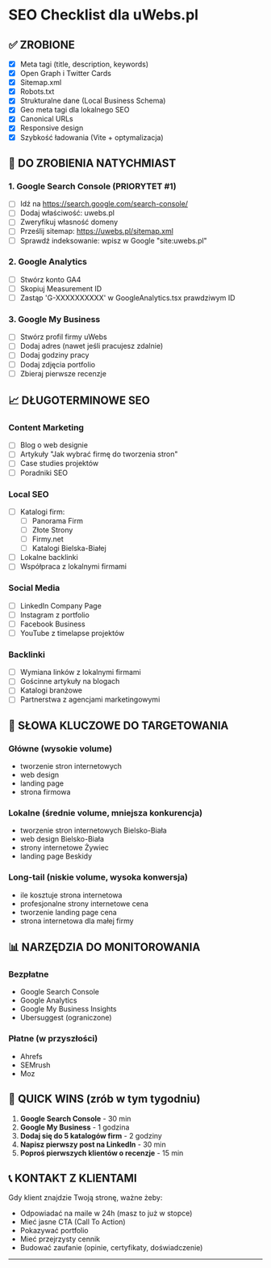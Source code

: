 # SEO Checklist dla uWebs.pl

## ✅ ZROBIONE

- [x] Meta tagi (title, description, keywords)
- [x] Open Graph i Twitter Cards
- [x] Sitemap.xml
- [x] Robots.txt
- [x] Strukturalne dane (Local Business Schema)
- [x] Geo meta tagi dla lokalnego SEO
- [x] Canonical URLs
- [x] Responsive design
- [x] Szybkość ładowania (Vite + optymalizacja)

## 🔄 DO ZROBIENIA NATYCHMIAST

### 1. Google Search Console (PRIORYTET #1)

- [ ] Idź na https://search.google.com/search-console/
- [ ] Dodaj właściwość: uwebs.pl
- [ ] Zweryfikuj własność domeny
- [ ] Prześlij sitemap: https://uwebs.pl/sitemap.xml
- [ ] Sprawdź indeksowanie: wpisz w Google "site:uwebs.pl"

### 2. Google Analytics

- [ ] Stwórz konto GA4
- [ ] Skopiuj Measurement ID
- [ ] Zastąp 'G-XXXXXXXXXX' w GoogleAnalytics.tsx prawdziwym ID

### 3. Google My Business

- [ ] Stwórz profil firmy uWebs
- [ ] Dodaj adres (nawet jeśli pracujesz zdalnie)
- [ ] Dodaj godziny pracy
- [ ] Dodaj zdjęcia portfolio
- [ ] Zbieraj pierwsze recenzje

## 📈 DŁUGOTERMINOWE SEO

### Content Marketing

- [ ] Blog o web designie
- [ ] Artykuły "Jak wybrać firmę do tworzenia stron"
- [ ] Case studies projektów
- [ ] Poradniki SEO

### Local SEO

- [ ] Katalogi firm:
  - [ ] Panorama Firm
  - [ ] Złote Strony
  - [ ] Firmy.net
  - [ ] Katalogi Bielska-Białej
- [ ] Lokalne backlinki
- [ ] Współpraca z lokalnymi firmami

### Social Media

- [ ] LinkedIn Company Page
- [ ] Instagram z portfolio
- [ ] Facebook Business
- [ ] YouTube z timelapse projektów

### Backlinki

- [ ] Wymiana linków z lokalnymi firmami
- [ ] Gościnne artykuły na blogach
- [ ] Katalogi branżowe
- [ ] Partnerstwa z agencjami marketingowymi

## 🎯 SŁOWA KLUCZOWE DO TARGETOWANIA

### Główne (wysokie volume)

- tworzenie stron internetowych
- web design
- landing page
- strona firmowa

### Lokalne (średnie volume, mniejsza konkurencja)

- tworzenie stron internetowych Bielsko-Biała
- web design Bielsko-Biała
- strony internetowe Żywiec
- landing page Beskidy

### Long-tail (niskie volume, wysoka konwersja)

- ile kosztuje strona internetowa
- profesjonalne strony internetowe cena
- tworzenie landing page cena
- strona internetowa dla małej firmy

## 📊 NARZĘDZIA DO MONITOROWANIA

### Bezpłatne

- Google Search Console
- Google Analytics
- Google My Business Insights
- Ubersuggest (ograniczone)

### Płatne (w przyszłości)

- Ahrefs
- SEMrush
- Moz

## 🚀 QUICK WINS (zrób w tym tygodniu)

1. **Google Search Console** - 30 min
2. **Google My Business** - 1 godzina
3. **Dodaj się do 5 katalogów firm** - 2 godziny
4. **Napisz pierwszy post na LinkedIn** - 30 min
5. **Poproś pierwszych klientów o recenzje** - 15 min

## 📞 KONTAKT Z KLIENTAMI

Gdy klient znajdzie Twoją stronę, ważne żeby:

- Odpowiadać na maile w 24h (masz to już w stopce)
- Mieć jasne CTA (Call To Action)
- Pokazywać portfolio
- Mieć przejrzysty cennik
- Budować zaufanie (opinie, certyfikaty, doświadczenie)

---

